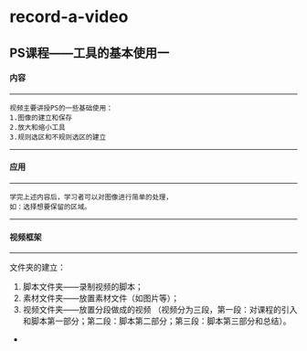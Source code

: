 # record-a-video
## PS课程——工具的基本使用一

#### 内容
-----------------------------------------------
    视频主要讲授PS的一些基础使用：
    1.图像的建立和保存
    2.放大和缩小工具
    3.规则选区和不规则选区的建立
-------------------------------------------------
#### 应用
***
    学完上述内容后，学习者可以对图像进行简单的处理，
    如：选择想要保留的区域。
    
*** 
#### 视频框架
***

文件夹的建立：

 1. 脚本文件夹——录制视频的脚本；
 2. 素材文件夹——放置素材文件（如图片等）；
 3. 视频文件夹——放置分段做成的视频 （视频分为三段，第一段：对课程的引入和脚本第一部分；第二段：脚本第二部分；第三段：脚本第三部分和总结）。


 -
